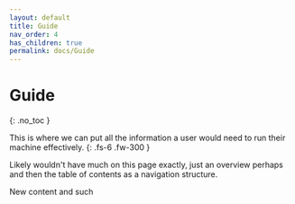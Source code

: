 ```yaml
---
layout: default
title: Guide
nav_order: 4
has_children: true
permalink: docs/Guide
---
```


# Guide
{: .no_toc }

This is where we can put all the information a user would need to run their machine effectively.
{: .fs-6 .fw-300 }

Likely wouldn't have much on this page exactly, just an overview perhaps and then the table of contents as a navigation structure.

New content and such
